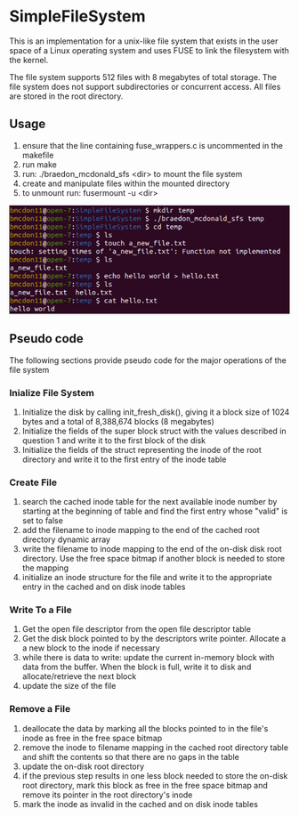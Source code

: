 # SimpleFileSystem

This is an implementation for a unix-like file system that exists in the user 
space of a Linux operating system and uses FUSE to link the filesystem with the 
kernel.

The file system supports 512 files with 8 megabytes of total storage.
The file system does not support subdirectories or concurrent access. All files are stored in the root directory.

## Usage
1. ensure that the line containing fuse_wrappers.c is uncommented in the makefile
2. run make
3. run: ./braedon_mcdonald_sfs \<dir\> to mount the file system
4. create and manipulate files within the mounted directory
5. to unmount run: fusermount -u \<dir\>

![](example.png)

## Pseudo code

The following sections provide pseudo code for the major operations of the file
system

### Inialize File System
1. Initialize the disk by calling init_fresh_disk(), giving it a block size of 
   1024 bytes and a total of 8,388,674 blocks (8 megabytes)
2. Initialize the fields of the super block struct with the values described in
   question 1 and write it to the first block of the disk
3. Initialize the fields of the struct representing the inode of the root 
   directory and write it to the first entry of the inode table


### Create File 
1. search the cached inode table for the next available inode number by 
   starting at the beginning of table and find the first entry whose "valid"
   is set to false
2. add the filename to inode mapping to the end of the cached root directory
   dynamic array
3. write the filename to inode mapping to the end of the on-disk disk root 
   directory. Use the free space bitmap if another block is needed to
   store the mapping
4. initialize an inode structure for the file and write it to the appropriate
   entry in the cached and on disk inode tables

### Write To a File 
1. Get the open file descriptor from the open file descriptor table
2. Get the disk block pointed to by the descriptors write pointer. Allocate a 
   a new block to the inode if necessary
3. while there is data to write:
   update the current in-memory block with data from the buffer. When the block
   is full, write it to disk and allocate/retrieve the next block
4. update the size of the file

### Remove a File 
1. deallocate the data by marking all the blocks pointed to in the file's 
   inode as free in the free space bitmap
2. remove the inode to filename mapping in the cached root directory table
   and shift the contents so that there are no gaps in the table
3. update the on-disk root directory
4. if the previous step results in one less block needed to store the on-disk
   root directory, mark this block as free in the free space bitmap and remove
   its pointer in the root directory's inode
5. mark the inode as invalid in the cached and on disk inode tables